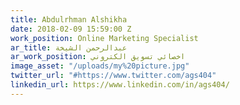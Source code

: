 ```yaml
---
title: Abdulrhman Alshikha
date: 2018-02-09 15:59:00 Z
work_position: Online Marketing Specialist
ar_title: عبدالرحمن الشيخة
ar_work_position: اخصائي تسويق الكتروني
image_asset: "/uploads/my%20picture.jpg"
twitter_url: "#https://www.twitter.com/ags404"
linkedin_url: https://www.linkedin.com/in/ags404/
---
```



